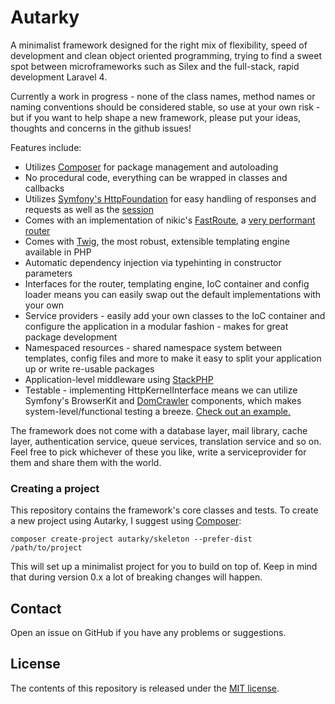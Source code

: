 # Autarky

A minimalist framework designed for the right mix of flexibility, speed of development and clean object oriented programming, trying to find a sweet spot between microframeworks such as Silex and the full-stack, rapid development Laravel 4.

Currently a work in progress - none of the class names, method names or naming conventions should be considered stable, so use at your own risk - but if you want to help shape a new framework, please put your ideas, thoughts and concerns in the github issues!

Features include:

- Utilizes [Composer](https://getcomposer.org/) for package management and autoloading
- No procedural code, everything can be wrapped in classes and callbacks
- Utilizes [Symfony's HttpFoundation](http://symfony.com/doc/current/components/http_foundation/introduction.html) for easy handling of responses and requests as well as the [session](http://symfony.com/doc/current/components/http_foundation/sessions.html)
- Comes with an implementation of nikic's [FastRoute](https://github.com/nikic/FastRoute), a [very performant router](http://nikic.github.io/2014/02/18/Fast-request-routing-using-regular-expressions.html)
- Comes with [Twig](http://twig.sensiolabs.org/), the most robust, extensible templating engine available in PHP
- Automatic dependency injection via typehinting in constructor parameters
- Interfaces for the router, templating engine, IoC container and config loader means you can easily swap out the default implementations with your own
- Service providers - easily add your own classes to the IoC container and configure the application in a modular fashion - makes for great package development
- Namespaced resources - shared namespace system between templates, config files and more to make it easy to split your application up or write re-usable packages
- Application-level middleware using [StackPHP](http://stackphp.com/)
- Testable - implementing HttpKernelInterface means we can utilize Symfony's BrowserKit and [DomCrawler](http://symfony.com/doc/current/components/dom_crawler.html) components, which makes system-level/functional testing a breeze. [Check out an example.](https://github.com/autarky/skeleton/blob/master/tests/ExampleTest.php)

The framework does not come with a database layer, mail library, cache layer, authentication service, queue services, translation service and so on. Feel free to pick whichever of these you like, write a serviceprovider for them and share them with the world.


### Creating a project

This repository contains the framework's core classes and tests. To create a new project using Autarky, I suggest using [Composer](https://getcomposer.org/):

`composer create-project autarky/skeleton --prefer-dist /path/to/project`

This will set up a minimalist project for you to build on top of. Keep in mind that during version 0.x a lot of breaking changes will happen.


## Contact

Open an issue on GitHub if you have any problems or suggestions.


## License

The contents of this repository is released under the [MIT license](http://opensource.org/licenses/MIT).
